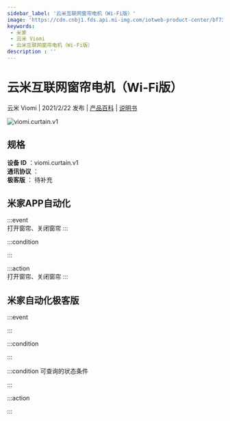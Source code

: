 ```yaml
---
sidebar_label: '云米互联网窗帘电机（Wi-Fi版）'
image: 'https://cdn.cnbj1.fds.api.mi-img.com/iotweb-product-center/bf73b3b3e73334124eca041eadc4bde7_168.png?GalaxyAccessKeyId=AKVGLQWBOVIRQ3XLEW&Expires=9223372036854775807&Signature=4j4AMYpZStBTScNolD+cg5iA/Rc='
keywords: 
 - 米家
 - 云米 Viomi
 - 云米互联网窗帘电机（Wi-Fi版）
description : ''
---
```

# 云米互联网窗帘电机（Wi-Fi版）

云米 Viomi | 2021/2/22 发布 | [产品百科](https://home.mi.com/webapp/content/baike/product/index.html?model=viomi.curtain.v1/) | [说明书](https://home.mi.com/views/introduction.html?model=viomi.curtain.v1&region=cn)

![viomi.curtain.v1](https://cdn.cnbj1.fds.api.mi-img.com/iotweb-product-center/bf73b3b3e73334124eca041eadc4bde7_168.png?GalaxyAccessKeyId=AKVGLQWBOVIRQ3XLEW&Expires=9223372036854775807&Signature=4j4AMYpZStBTScNolD+cg5iA/Rc=)

## 规格  
> 
**设备 ID** ：viomi.curtain.v1  
**通讯协议** ：  
**极客版**  ： 待补充 


## 米家APP自动化  

:::event  
打开窗帘、关闭窗帘
:::

:::condition  

:::

:::action   
打开窗帘、关闭窗帘
:::

## 米家自动化极客版  

:::event  

:::

:::condition  

:::

:::condition 可查询的状态条件  

:::

:::action  

:::

        

